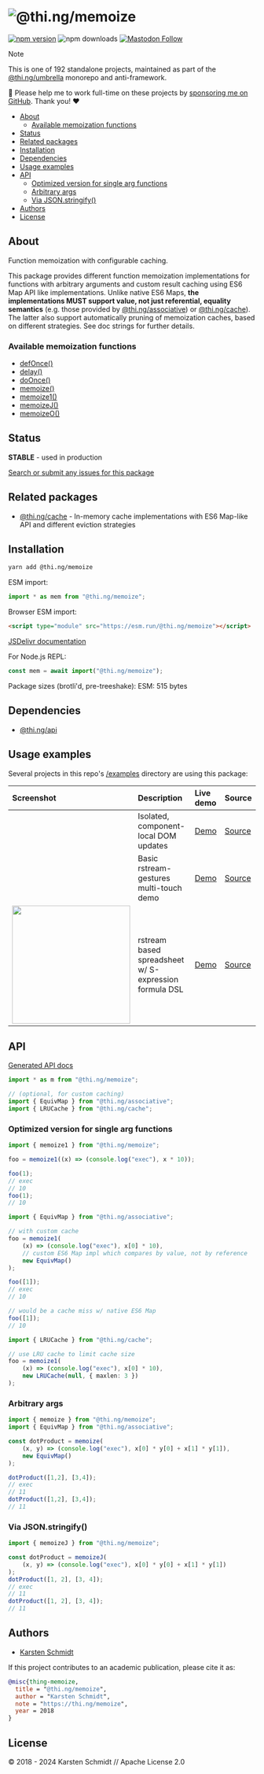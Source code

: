 <!-- This file is generated - DO NOT EDIT! -->
<!-- Please see: https://github.com/thi-ng/umbrella/blob/develop/CONTRIBUTING.md#changes-to-readme-files -->
# ![@thi.ng/memoize](https://media.thi.ng/umbrella/banners-20230807/thing-memoize.svg?c436e528)

[![npm version](https://img.shields.io/npm/v/@thi.ng/memoize.svg)](https://www.npmjs.com/package/@thi.ng/memoize)
![npm downloads](https://img.shields.io/npm/dm/@thi.ng/memoize.svg)
[![Mastodon Follow](https://img.shields.io/mastodon/follow/109331703950160316?domain=https%3A%2F%2Fmastodon.thi.ng&style=social)](https://mastodon.thi.ng/@toxi)

> [!NOTE]
> This is one of 192 standalone projects, maintained as part
> of the [@thi.ng/umbrella](https://github.com/thi-ng/umbrella/) monorepo
> and anti-framework.
>
> 🚀 Please help me to work full-time on these projects by [sponsoring me on
> GitHub](https://github.com/sponsors/postspectacular). Thank you! ❤️

- [About](#about)
  - [Available memoization functions](#available-memoization-functions)
- [Status](#status)
- [Related packages](#related-packages)
- [Installation](#installation)
- [Dependencies](#dependencies)
- [Usage examples](#usage-examples)
- [API](#api)
  - [Optimized version for single arg functions](#optimized-version-for-single-arg-functions)
  - [Arbitrary args](#arbitrary-args)
  - [Via JSON.stringify()](#via-jsonstringify)
- [Authors](#authors)
- [License](#license)

## About

Function memoization with configurable caching.

This package provides different function memoization implementations for
functions with arbitrary arguments and custom result caching using ES6
Map API like implementations. Unlike native ES6 Maps, **the
implementations MUST support value, not just referential, equality
semantics** (e.g. those provided by
[@thi.ng/associative](https://github.com/thi-ng/umbrella/tree/develop/packages/associative))
or
[@thi.ng/cache](https://github.com/thi-ng/umbrella/tree/develop/packages/cache)).
The latter also support automatically pruning of memoization caches,
based on different strategies. See doc strings for further details.

### Available memoization functions

- [defOnce()](https://docs.thi.ng/umbrella/memoize/functions/defOnce.html)
- [delay()](https://docs.thi.ng/umbrella/memoize/functions/delay.html)
- [doOnce()](https://docs.thi.ng/umbrella/memoize/functions/doOnce.html)
- [memoize()](https://docs.thi.ng/umbrella/memoize/functions/memoize.html)
- [memoize1()](https://docs.thi.ng/umbrella/memoize/functions/memoize1.html)
- [memoizeJ()](https://docs.thi.ng/umbrella/memoize/functions/memoizeJ.html)
- [memoizeO()](https://docs.thi.ng/umbrella/memoize/functions/memoizeO.html)

## Status

**STABLE** - used in production

[Search or submit any issues for this package](https://github.com/thi-ng/umbrella/issues?q=%5Bmemoize%5D+in%3Atitle)

## Related packages

- [@thi.ng/cache](https://github.com/thi-ng/umbrella/tree/develop/packages/cache) - In-memory cache implementations with ES6 Map-like API and different eviction strategies

## Installation

```bash
yarn add @thi.ng/memoize
```

ESM import:

```ts
import * as mem from "@thi.ng/memoize";
```

Browser ESM import:

```html
<script type="module" src="https://esm.run/@thi.ng/memoize"></script>
```

[JSDelivr documentation](https://www.jsdelivr.com/)

For Node.js REPL:

```js
const mem = await import("@thi.ng/memoize");
```

Package sizes (brotli'd, pre-treeshake): ESM: 515 bytes

## Dependencies

- [@thi.ng/api](https://github.com/thi-ng/umbrella/tree/develop/packages/api)

## Usage examples

Several projects in this repo's
[/examples](https://github.com/thi-ng/umbrella/tree/develop/examples)
directory are using this package:

| Screenshot                                                                                                                 | Description                                           | Live demo                                                 | Source                                                                                 |
|:---------------------------------------------------------------------------------------------------------------------------|:------------------------------------------------------|:----------------------------------------------------------|:---------------------------------------------------------------------------------------|
|                                                                                                                            | Isolated, component-local DOM updates                 | [Demo](https://demo.thi.ng/umbrella/hdom-local-render/)   | [Source](https://github.com/thi-ng/umbrella/tree/develop/examples/hdom-local-render)   |
|                                                                                                                            | Basic rstream-gestures multi-touch demo               | [Demo](https://demo.thi.ng/umbrella/multitouch/)          | [Source](https://github.com/thi-ng/umbrella/tree/develop/examples/multitouch)          |
| <img src="https://raw.githubusercontent.com/thi-ng/umbrella/develop/assets/examples/rstream-spreadsheet.png" width="240"/> | rstream based spreadsheet w/ S-expression formula DSL | [Demo](https://demo.thi.ng/umbrella/rstream-spreadsheet/) | [Source](https://github.com/thi-ng/umbrella/tree/develop/examples/rstream-spreadsheet) |

## API

[Generated API docs](https://docs.thi.ng/umbrella/memoize/)

```ts
import * as m from "@thi.ng/memoize";

// (optional, for custom caching)
import { EquivMap } from "@thi.ng/associative";
import { LRUCache } from "@thi.ng/cache";
```

### Optimized version for single arg functions

```ts
import { memoize1 } from "@thi.ng/memoize";

foo = memoize1((x) => (console.log("exec"), x * 10));

foo(1);
// exec
// 10
foo(1);
// 10

import { EquivMap } from "@thi.ng/associative";

// with custom cache
foo = memoize1(
    (x) => (console.log("exec"), x[0] * 10),
    // custom ES6 Map impl which compares by value, not by reference
    new EquivMap()
);

foo([1]);
// exec
// 10

// would be a cache miss w/ native ES6 Map
foo([1]);
// 10

import { LRUCache } from "@thi.ng/cache";

// use LRU cache to limit cache size
foo = memoize1(
    (x) => (console.log("exec"), x[0] * 10),
    new LRUCache(null, { maxlen: 3 })
);
```

### Arbitrary args

```ts
import { memoize } from "@thi.ng/memoize";
import { EquivMap } from "@thi.ng/associative";

const dotProduct = memoize(
    (x, y) => (console.log("exec"), x[0] * y[0] + x[1] * y[1]),
    new EquivMap()
);

dotProduct([1,2], [3,4]);
// exec
// 11
dotProduct([1,2], [3,4]);
// 11
```

### Via JSON.stringify()

```ts
import { memoizeJ } from "@thi.ng/memoize";

const dotProduct = memoizeJ(
    (x, y) => (console.log("exec"), x[0] * y[0] + x[1] * y[1])
);
dotProduct([1, 2], [3, 4]);
// exec
// 11
dotProduct([1, 2], [3, 4]);
// 11
```

## Authors

- [Karsten Schmidt](https://thi.ng)

If this project contributes to an academic publication, please cite it as:

```bibtex
@misc{thing-memoize,
  title = "@thi.ng/memoize",
  author = "Karsten Schmidt",
  note = "https://thi.ng/memoize",
  year = 2018
}
```

## License

&copy; 2018 - 2024 Karsten Schmidt // Apache License 2.0
